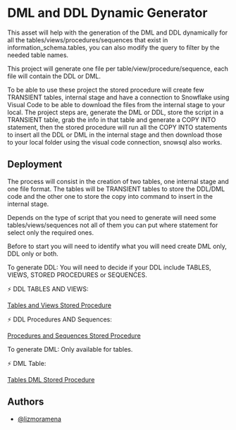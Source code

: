 # DML and DDL Dynamic Generator

This asset will help with the generation of the DML and DDL dynamically for all the tables/views/procedures/sequences that exist in information_schema.tables, you can also modify the query to filter by the needed table names.

This project will generate one file per table/view/procedure/sequence, each file will contain the DDL or DML.

To be able to use these project the stored procedure will create few TRANSIENT tables, internal stage and have a connection to Snowflake using Visual Code to be able to download the files from the internal stage to your local. The project steps are, generate the DML or DDL, store the script in a TRANSIENT table, grab the info in that table and generate a COPY INTO statement, then the stored procedure will run all the COPY INTO statements to insert all the DDL or DML in the internal stage and then download those to your local folder using the visual code connection, snowsql also works.



## Deployment

The process will consist in the creation of two tables, one internal stage and one file format. The tables will be TRANSIENT tables to store the DDL/DML code and the other one to store the copy into command to insert in the internal stage. 

Depends on the type of script that you need to generate will need some tables/views/sequences not all of them you can put where statement for select only the required ones. 

Before to start you will need to identify what you will need create DML only, DDL only or both.

To generate DDL: You will need to decide if your DDL include TABLES, VIEWS, STORED PROCEDURES or SEQUENCES.

⚡️ DDL TABLES AND VIEWS:

[Tables and Views Stored Procedure](https://github.com/lizmoramena/DML-DDL_SCRIPT_GENERATION/blob/main/PROCEDURE_SP_SCRIPT_EXTRACT_DDL_PROCEDURES_SEQUENCES.sql)

⚡️ DDL Procedures AND Sequences:

[Procedures and Sequences Stored Procedure](https://github.com/lizmoramena/DML-DDL_SCRIPT_GENERATION/blob/main/PROCEDURE_SP_SCRIPT_EXTRACT_DDL_PROCEDURES_SEQUENCES.sql)


To generate DML: Only available for tables.

⚡️ DML Table:

[Tables DML Stored Procedure](https://github.com/lizmoramena/DML-DDL_SCRIPT_GENERATION/blob/main/PROCEDURE_SP_SCRIPT_EXTRACT_DML_TABLES.sql)



## Authors

- [@lizmoramena](https://www.github.com/lizmoramena)


